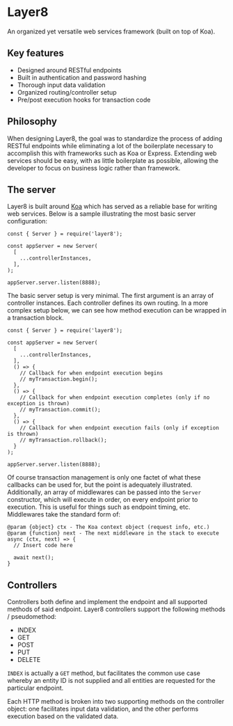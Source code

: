 # Layer8
An organized yet versatile web services framework (built on top of Koa).

## Key features
- Designed around RESTful endpoints
- Built in authentication and password hashing
- Thorough input data validation
- Organized routing/controller setup
- Pre/post execution hooks for transaction code

## Philosophy
When designing Layer8, the goal was to standardize the process of adding RESTful endpoints while eliminating a lot of the boilerplate necessary to accomplish this with frameworks such as Koa or Express.  Extending web services should be easy, with as little boilerplate as possible, allowing the developer to focus on business logic rather than framework.

## The server
Layer8 is built around [Koa](https://www.npmjs.com/package/koa) which has served as a reliable base for writing web services.  Below is a sample illustrating the most basic server configuration:

```
const { Server } = require('layer8');

const appServer = new Server(
  [
    ...controllerInstances,
  ],
);

appServer.server.listen(8888);
```

The basic server setup is very minimal.  The first argument is an array of controller instances.  Each controller defines its own routing.  In a more complex setup below, we can see how method execution can be wrapped in a transaction block.

```
const { Server } = require('layer8');

const appServer = new Server(
  [
    ...controllerInstances,
  ],
  () => {
    // Callback for when endpoint execution begins
    // myTransaction.begin();
  },
  () => {
    // Callback for when endpoint execution completes (only if no exception is thrown)
    // myTransaction.commit();
  },
  () => {
    // Callback for when endpoint execution fails (only if exception is thrown)
    // myTransaction.rollback();
  }
);

appServer.server.listen(8888);
```

Of course transaction management is only one factet of what these callbacks can be used for, but the point is adequately illustrated. Additionally, an array of middlewares can be passed into the `Server` constructor, which will execute in order, on every endpoint prior to execution.  This is useful for things such as endpoint timing, etc.  Middlewares take the standard form of:

```
@param {object} ctx - The Koa context object (request info, etc.)
@param {function} next - The next middleware in the stack to execute
async (ctx, next) => {
  // Insert code here

  await next();
}
```

## Controllers
Controllers both define and implement the endpoint and all supported methods of said endpoint.  Layer8 controllers support the following methods / pseudomethod:

- INDEX
- GET
- POST
- PUT
- DELETE

`INDEX` is actually a `GET` method, but facilitates the common use case whereby an entity ID is not supplied and all entities are requested for the particular endpoint.

Each HTTP method is broken into two supporting methods on the controller object: one facilitates input data validation, and the other performs execution based on the validated data.

